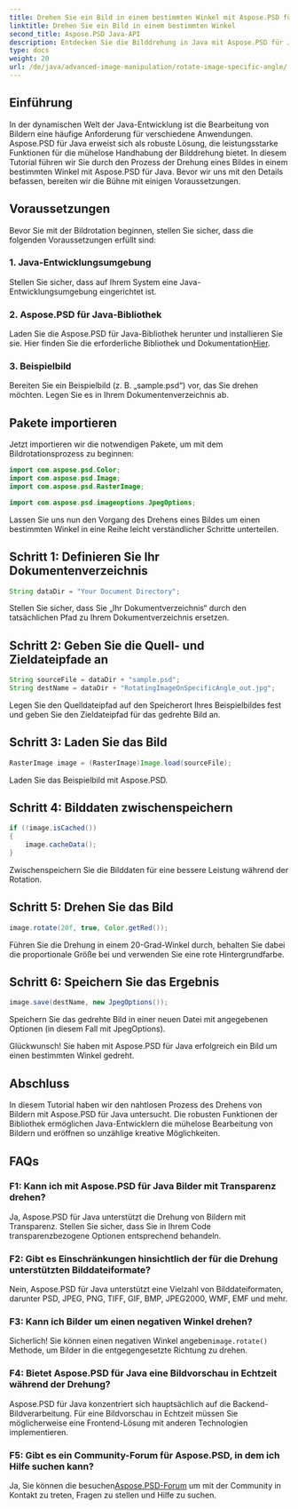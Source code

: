 ```yaml
---
title: Drehen Sie ein Bild in einem bestimmten Winkel mit Aspose.PSD für Java
linktitle: Drehen Sie ein Bild in einem bestimmten Winkel
second_title: Aspose.PSD Java-API
description: Entdecken Sie die Bilddrehung in Java mit Aspose.PSD für Java. Drehen Sie Bilder mühelos in bestimmten Winkeln.
type: docs
weight: 20
url: /de/java/advanced-image-manipulation/rotate-image-specific-angle/
---
```

## Einführung

In der dynamischen Welt der Java-Entwicklung ist die Bearbeitung von Bildern eine häufige Anforderung für verschiedene Anwendungen. Aspose.PSD für Java erweist sich als robuste Lösung, die leistungsstarke Funktionen für die mühelose Handhabung der Bilddrehung bietet. In diesem Tutorial führen wir Sie durch den Prozess der Drehung eines Bildes in einem bestimmten Winkel mit Aspose.PSD für Java. Bevor wir uns mit den Details befassen, bereiten wir die Bühne mit einigen Voraussetzungen.

## Voraussetzungen

Bevor Sie mit der Bildrotation beginnen, stellen Sie sicher, dass die folgenden Voraussetzungen erfüllt sind:

### 1. Java-Entwicklungsumgebung
Stellen Sie sicher, dass auf Ihrem System eine Java-Entwicklungsumgebung eingerichtet ist.

### 2. Aspose.PSD für Java-Bibliothek
 Laden Sie die Aspose.PSD für Java-Bibliothek herunter und installieren Sie sie. Hier finden Sie die erforderliche Bibliothek und Dokumentation[Hier](https://reference.aspose.com/psd/java/).

### 3. Beispielbild
Bereiten Sie ein Beispielbild (z. B. „sample.psd“) vor, das Sie drehen möchten. Legen Sie es in Ihrem Dokumentenverzeichnis ab.

## Pakete importieren

Jetzt importieren wir die notwendigen Pakete, um mit dem Bildrotationsprozess zu beginnen:

```java
import com.aspose.psd.Color;
import com.aspose.psd.Image;
import com.aspose.psd.RasterImage;

import com.aspose.psd.imageoptions.JpegOptions;
```

Lassen Sie uns nun den Vorgang des Drehens eines Bildes um einen bestimmten Winkel in eine Reihe leicht verständlicher Schritte unterteilen.

## Schritt 1: Definieren Sie Ihr Dokumentenverzeichnis

```java
String dataDir = "Your Document Directory";
```

Stellen Sie sicher, dass Sie „Ihr Dokumentverzeichnis“ durch den tatsächlichen Pfad zu Ihrem Dokumentverzeichnis ersetzen.

## Schritt 2: Geben Sie die Quell- und Zieldateipfade an

```java
String sourceFile = dataDir + "sample.psd";
String destName = dataDir + "RotatingImageOnSpecificAngle_out.jpg";
```

Legen Sie den Quelldateipfad auf den Speicherort Ihres Beispielbildes fest und geben Sie den Zieldateipfad für das gedrehte Bild an.

## Schritt 3: Laden Sie das Bild

```java
RasterImage image = (RasterImage)Image.load(sourceFile);
```

Laden Sie das Beispielbild mit Aspose.PSD.

## Schritt 4: Bilddaten zwischenspeichern

```java
if (!image.isCached())
{
    image.cacheData();
}
```

Zwischenspeichern Sie die Bilddaten für eine bessere Leistung während der Rotation.

## Schritt 5: Drehen Sie das Bild

```java
image.rotate(20f, true, Color.getRed());
```

Führen Sie die Drehung in einem 20-Grad-Winkel durch, behalten Sie dabei die proportionale Größe bei und verwenden Sie eine rote Hintergrundfarbe.

## Schritt 6: Speichern Sie das Ergebnis

```java
image.save(destName, new JpegOptions());
```

Speichern Sie das gedrehte Bild in einer neuen Datei mit angegebenen Optionen (in diesem Fall mit JpegOptions).

Glückwunsch! Sie haben mit Aspose.PSD für Java erfolgreich ein Bild um einen bestimmten Winkel gedreht.

## Abschluss

In diesem Tutorial haben wir den nahtlosen Prozess des Drehens von Bildern mit Aspose.PSD für Java untersucht. Die robusten Funktionen der Bibliothek ermöglichen Java-Entwicklern die mühelose Bearbeitung von Bildern und eröffnen so unzählige kreative Möglichkeiten.

## FAQs

### F1: Kann ich mit Aspose.PSD für Java Bilder mit Transparenz drehen?

Ja, Aspose.PSD für Java unterstützt die Drehung von Bildern mit Transparenz. Stellen Sie sicher, dass Sie in Ihrem Code transparenzbezogene Optionen entsprechend behandeln.

### F2: Gibt es Einschränkungen hinsichtlich der für die Drehung unterstützten Bilddateiformate?

Nein, Aspose.PSD für Java unterstützt eine Vielzahl von Bilddateiformaten, darunter PSD, JPEG, PNG, TIFF, GIF, BMP, JPEG2000, WMF, EMF und mehr.

### F3: Kann ich Bilder um einen negativen Winkel drehen?

 Sicherlich! Sie können einen negativen Winkel angeben`image.rotate()` Methode, um Bilder in die entgegengesetzte Richtung zu drehen.

### F4: Bietet Aspose.PSD für Java eine Bildvorschau in Echtzeit während der Drehung?

Aspose.PSD für Java konzentriert sich hauptsächlich auf die Backend-Bildverarbeitung. Für eine Bildvorschau in Echtzeit müssen Sie möglicherweise eine Frontend-Lösung mit anderen Technologien implementieren.

### F5: Gibt es ein Community-Forum für Aspose.PSD, in dem ich Hilfe suchen kann?

 Ja, Sie können die besuchen[Aspose.PSD-Forum](https://forum.aspose.com/c/psd/34) um mit der Community in Kontakt zu treten, Fragen zu stellen und Hilfe zu suchen.